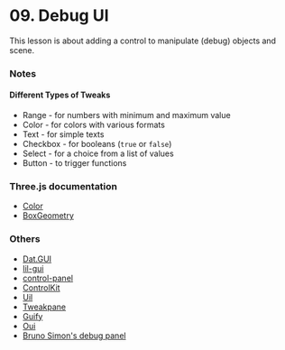 # 09. Debug UI

This lesson is about adding a control to manipulate (debug) objects and scene.

### Notes

#### Different Types of Tweaks

- Range - for numbers with minimum and maximum value
- Color - for colors with various formats
- Text - for simple texts
- Checkbox - for booleans (`true` or `false`)
- Select - for a choice from a list of values
- Button - to trigger functions

### Three.js documentation

- [Color](https://threejs.org/docs/?q=color#api/en/math/Color)
- [BoxGeometry](https://threejs.org/docs/?q=boxgeo#api/en/geometries/BoxGeometry)

### Others

- [Dat.GUI](https://github.com/dataarts/dat.gui)
- [lil-gui](https://lil-gui.georgealways.com/)
- [control-panel](https://github.com/freeman-lab/control-panel)
- [ControlKit](https://github.com/automat/controlkit.js)
- [Uil](https://github.com/lo-th/uil)
- [Tweakpane](https://tweakpane.github.io/docs/)
- [Guify](https://github.com/colejd/guify)
- [Oui](https://github.com/wearekuva/oui)
- [Bruno Simon's debug panel](https://bruno-simon.com/#debug)
